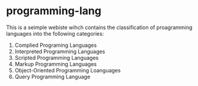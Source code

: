 # programming-lang

This is a seimple webiste wihch contains the classification of proagramming languages into the following categories:
<ol>
  <li>Complied Programing Languages</li>
  <li>Interpreted Programming Languages</li>
  <li>Scripted Programming Languages</li>
  <li>Markup Programming Languages</li>
  <li>Object-Oriented Programming Loanguages</li>
  <li>Query Programming Language</li>
</ol>
